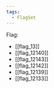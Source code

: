```yaml
---
tags:
  - FlagSet
---
```

Flag:
- [[flag_13]]
- [[flag_12140]]
- [[flag_12143]]
- [[flag_12142]]
- [[flag_12139]]
- [[flag_12133]]
